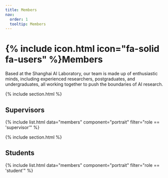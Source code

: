 ```yaml
---
title: Members
nav:
  order: 1
  tooltip: Members
---
```


# {% include icon.html icon="fa-solid fa-users" %}Members

Based at the Shanghai AI Laboratory, our team is made up of enthusiastic minds, including experienced researchers, postgraduates, and undergraduates, all working together to push the boundaries of AI research.

{% include section.html %}

## Supervisors

{% include list.html data="members" component="portrait" filter="role == 'supervisor'" %}

{% include section.html %}

## Students

{% include list.html data="members" component="portrait" filter="role == 'student'" %}
